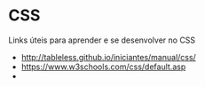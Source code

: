 # CSS

Links úteis para aprender e se desenvolver no CSS

* http://tableless.github.io/iniciantes/manual/css/
* https://www.w3schools.com/css/default.asp
* 
